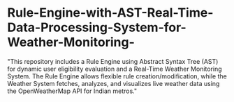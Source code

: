 # Rule-Engine-with-AST-Real-Time-Data-Processing-System-for-Weather-Monitoring-
"This repository includes a Rule Engine using Abstract Syntax Tree (AST) for dynamic user eligibility evaluation and a Real-Time Weather Monitoring System. The Rule Engine allows flexible rule creation/modification, while the Weather System fetches, analyzes, and visualizes live weather data using the OpenWeatherMap API for Indian metros."
